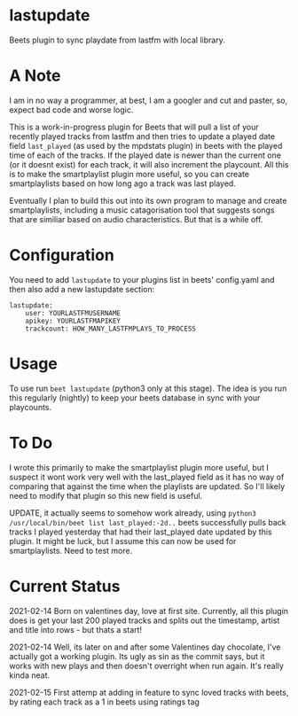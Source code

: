 # lastupdate
Beets plugin to sync playdate from lastfm with local library.

# A Note
I am in no way a programmer, at best, I am a googler and cut and paster, so, expect bad code and worse logic.

This is a work-in-progress plugin for Beets that will pull a list of your recently played tracks from lastfm and then tries to update a played date field `last_played` (as used by the mpdstats plugin) in beets with the played time of each of the tracks. If the played date is newer than the current one (or it doesnt exist) for each track, it will also increment the playcount.
All this is to make the smartplaylist plugin more useful, so you can create smartplaylists based on how long ago a track was last played.

Eventually I plan to build this out into its own program to manage and create smartplaylists, including a music catagorisation tool that suggests songs that are similiar based on audio characteristics. But that is a while off.

# Configuration
You need to add `lastupdate` to your plugins list in beets' config.yaml and then also add a new lastupdate section:
```
lastupdate:
    user: YOURLASTFMUSERNAME
    apikey: YOURLASTFMAPIKEY
    trackcount: HOW_MANY_LASTFMPLAYS_TO_PROCESS
```
# Usage
To use run `beet lastupdate` (python3 only at this stage).
The idea is you run this regularly (nightly) to keep your beets database in sync with your playcounts.

# To Do
I wrote this primarily to make the smartplaylist plugin more useful, but I suspect it wont work very well with the last_played field as it has no way of comparing that against the time when the playlists are updated. So I'll likely need to modify that plugin so this new field is useful.

UPDATE, it actually seems to somehow work already, using  `python3 /usr/local/bin/beet list last_played:-2d..` beets successfully pulls back tracks I played yesterday that had their last_played date updated by this plugin. It might be luck, but I assume this can now be used for smartplaylists. Need to test more.

# Current Status
2021-02-14 Born on valentines day, love at first site. Currently, all this plugin does is get your last 200 played tracks and splits out the timestamp, artist and title into rows - but thats a start!

2021-02-14 Well, its later on and after some Valentines day chocolate, I've actually got a working plugin. Its ugly as sin as the commit says, but it works with new plays and then doesn't overright when run again. It's really kinda neat.

2021-02-15 First attemp at adding in feature to sync loved tracks with beets, by rating each track as a 1 in beets using ratings tag


